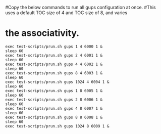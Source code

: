 #Copy the below commands to run all gups configuration at once. 
#This uses a default TOC size of 4 and TOC size of 8, and varies 
# the associativity.

```
exec test-scripts/prun.sh gups 1 4 6000 1 &
sleep 60
exec test-scripts/prun.sh gups 2 4 6001 1 &
sleep 60
exec test-scripts/prun.sh gups 4 4 6002 1 &
sleep 60
exec test-scripts/prun.sh gups 8 4 6003 1 &
sleep 60
exec test-scripts/prun.sh gups 1024 4 6004 1 &
sleep 60
exec test-scripts/prun.sh gups 1 8 6005 1 &
sleep 60
exec test-scripts/prun.sh gups 2 8 6006 1 &
sleep 60
exec test-scripts/prun.sh gups 4 8 6007 1 &
sleep 60
exec test-scripts/prun.sh gups 8 8 6008 1 &
sleep 60
exec test-scripts/prun.sh gups 1024 8 6009 1 &
```
